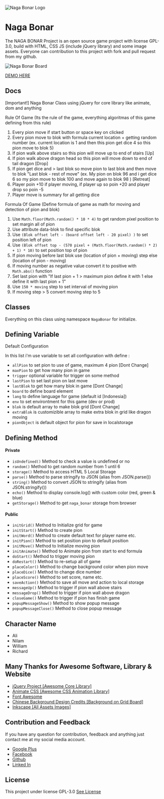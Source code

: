![Naga Bonar Logo](https://github.com/muhibbudins/NAGA-BONAR/blob/master/img/Logo.png "Naga Bonar Logo")

# Naga Bonar

The NAGA BONAR Project is an open source game project with license GPL-3.0, build with HTML, CSS JS (include jQuery library) and some image assets. Everyone can contribution to this project with fork and pull request from my github.

![Naga Bonar Board](https://github.com/muhibbudins/NAGA-BONAR/blob/master/img/preview.png "Naga Bonar Board")

[DEMO HERE](http://muhibbudins.github.io/NAGA-BONAR/naga-bonar.html)

## Docs

[Important!] Naga Bonar Class using jQuery for core library like animate, dom and anything

Rule Of Game (Its the rule of the game, everything algoritmas of this game defining from this rule)

1. Every pion move if start button or space key on clicked
2. Every pion move to blok with formula current location + getting random number (ex. current location is 1 and then this pion get dice 4 so this pion move to blok 5)
3. If pion walk above stairs so this pion will move up to end of stairs [Up]
4. If pion walk above dragon head so this pion will move down to end of tail dragon [Drop]
5. If pion get dice and > last blok so move pion to last blok and then move to blok "Last blok - rest of move" (ex. My pion on blok 96 and i get dice 6 so my pion move to blok 100 and move again to blok 98 ) [Retreat]
6. Player poin +10 if player moving, if player up so poin +20 and player drop so poin -5
7. Player move is summary for all getting dice

Formula Of Game (Define formula of game as math for moving and detection of pion and blok)

1. Use `Math.floor(Math.random() * 10 * 4)` to get random pixel position to set margin all of pion
2. Use attribute data-blok to find specific blok
3. Use `(Blok offset left - (board offset left - 20 pixel) )` to set position left of pion
4. Use `(Blok offset top - (570 pixel + (Math.floor(Math.random() * 2) + 1) * 10)` to set position top of pion
5. If pion moving before last blok use (location of pion + moving) step else (location of pion - moving)
6. If moving number as negative value convert it to positive with `Math.abs()` function
7. Set last pion with "If last pion + 1 > maximum pion define it with 1 else define it with last pion + 1"
8. Use `150 * moving` step to set interval of moving pion
9. If moving step > 5 convert moving step to 5

## Classes

Everything on this class using namespace `NagaBonar` for initialize.

## Defining Variable
Default Configuration

In this list i'm use variable to set all configuration with define :

- `allPion` to set pion to use of game, maximum 4 pion [Dont Change]
- `maxPion` to get how many pion in game
- `trigger` optional variable for trigger on some method
- `lastPion` to set last pion on last move
- `lastBlok` to get how many blok in game [Dont Change]
- `board` to define board element
- `lang` to define language for game (default id [Indonesia])
- `env` to set environtment for this game (dev or prod)
- `blok` is default array to make blok grid [Dont Change]
- `extraBlok` is customizible array to make extra blok in grid like dragon moving
- `pionObject` is default object for pion for save in localstorage

## Defining Method

#### Private
- `isUndefined()` Method to check a value is undefined or no
- `random()` Method to get random number from 1 until 6
- `storage()` Method to access HTML 5 Local Storage
- `parse()` Method to parse stringify to JSON (alias from JSON.parse())
- `string()` Method to convert JSON to stringify (alias from JSON.stringify())
- `echo()` Method to display console.log() with custom color (red, green & blue)
- `getStorage()` Method to get `naga_bonar` storage from browser

#### Public

- `initGrid()` Method to Initialize grid for game
- `initStart()` Method to create pion
- `initWord()` Method to create default text for player name etc.
- `initPion()` Method to set position pion to default position
- `initMove()` Method to Initialize moving pion
- `initAnimate()` Method to Animate pion from start to end formula
- `doStart()` Method to trigger moving pion
- `doRestart()` Method to re-setup all of game
- `placeColor()` Method to change background color when pion move
- `placeDice()` Method to change dice number
- `placeScore()` Method to set score, name etc.
- `saveAction()` Method to save all move and action to local storage
- `messageUp()` Method to trigger if pion wall above stairs
- `messageDrop()` Method to trigger if pion wall above dragon
- `closeGame()` Method to trigger if pion has finish game
- `popupMessageShow()` Method to show popup message
- `popupMessageClose()` Method to close popup message

## Character Name
- Ali
- Nilam
- William
- Richard

## Many Thanks for Awesome Software, Library & Website
- [jQuery Project [Awesome Core Library]](https://jquery.com/)
- [Animate CSS [Awesome CSS Animation Library]](https://daneden.github.io/animate.css/)
- [Font Awesome](http://fontawesome.io/)
- [Chinese Background Design Credits [Background on Grid Board]](www.vecteezy.com)
- [Inkscape [All Assets Images]](https://inkscape.org/en/)

## Contribution and Feedback
If you have any question for contribution, feedback and anything just contact me at my social media account.
- [Google Plus](https://plus.google.com/u/0/114560304957303980796)
- [Facebook](https://www.facebook.com/muhibbudins)
- [Github](https://github.com/muhibbudins/)
- [Linked In](https://www.linkedin.com/in/muhibbudins)

## License

This project under license GPL-3.0 [See License](https://github.com/muhibbudins/NAGA-BONAR/blob/master/LICENSE)
